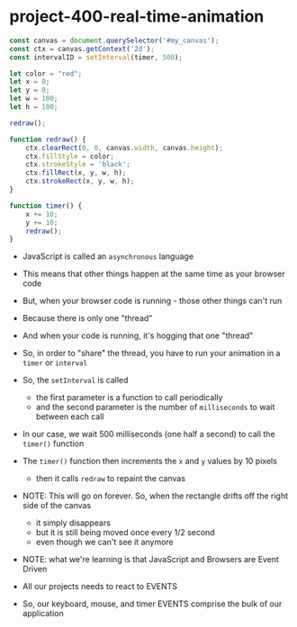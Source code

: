 # project-400-real-time-animation

```js
const canvas = document.querySelector('#my_canvas');
const ctx = canvas.getContext('2d');
const intervalID = setInterval(timer, 500);

let color = "red";
let x = 0;
let y = 0;
let w = 100;
let h = 100;

redraw();

function redraw() {
    ctx.clearRect(0, 0, canvas.width, canvas.height);
    ctx.fillStyle = color;
    ctx.strokeStyle = 'black';
    ctx.fillRect(x, y, w, h);
    ctx.strokeRect(x, y, w, h);
}

function timer() {
    x += 10;
    y += 10;
    redraw();
}
```
* JavaScript is called an `asynchronous` language
* This means that other things happen at the same time as your browser code
* But, when your browser code is running - those other things can't run
* Because there is only one "thread"
* And when your code is running, it's hogging that one "thread"
* So, in order to "share" the thread, you have to run your animation in a `timer` or `interval`
* So, the `setInterval` is called
  * the first parameter is a function to call periodically
  * and the second parameter is the number of `milliseconds` to wait between each call
* In our case, we wait 500 milliseconds (one half a second) to call the `timer()` function
* The `timer()` function then increments the `x` and `y` values by 10 pixels
  * then it calls `redraw` to repaint the canvas
* NOTE: This will go on forever. So, when the rectangle drifts off the right side of the canvas
  * it simply disappears
  * but it is still being moved once every 1/2 second
  * even though we can't see it anymore

* NOTE: what we're learning is that JavaScript and Browsers are Event Driven
* All our projects needs to react to EVENTS
* So, our keyboard, mouse, and timer EVENTS comprise the bulk of our application